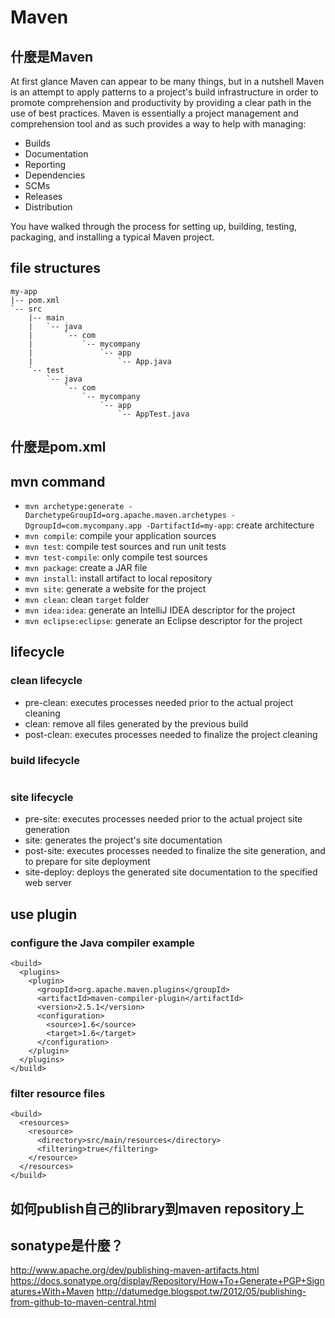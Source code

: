 # Maven

## 什麼是Maven

At first glance Maven can appear to be many things, but in a nutshell Maven is an attempt to apply patterns to a project's build infrastructure in order to promote comprehension and productivity by providing a clear path in the use of best practices. Maven is essentially a project management and comprehension tool and as such provides a way to help with managing:

* Builds
* Documentation
* Reporting
* Dependencies
* SCMs
* Releases
* Distribution

You have walked through the process for setting up, building, testing, packaging, and installing a typical Maven project.

## file structures

```
my-app
|-- pom.xml
`-- src
    |-- main
    |   `-- java
    |       `-- com
    |           `-- mycompany
    |               `-- app
    |                   `-- App.java
    `-- test
        `-- java
            `-- com
                `-- mycompany
                    `-- app
                        `-- AppTest.java
```

## 什麼是pom.xml

## mvn command

* `mvn archetype:generate -DarchetypeGroupId=org.apache.maven.archetypes -DgroupId=com.mycompany.app -DartifactId=my-app`: create architecture
* `mvn compile`: compile your application sources
* `mvn test`: compile test sources and run unit tests
* `mvn test-compile`: only compile test sources
* `mvn package`: create a JAR file
* `mvn install`: install artifact to local repository
* `mvn site`: generate a website for the project
* `mvn clean`: clean `target` folder
* `mvn idea:idea`: generate an IntelliJ IDEA descriptor for the project
* `mvn eclipse:eclipse`: generate an Eclipse descriptor for the project

## lifecycle
### clean lifecycle

* pre-clean: executes processes needed prior to the actual project cleaning
* clean: remove all files generated by the previous build
* post-clean: executes processes needed to finalize the project cleaning

### build lifecycle
```

```

### site lifecycle

* pre-site: executes processes needed prior to the actual project site generation
* site: generates the project's site documentation
* post-site: executes processes needed to finalize the site generation, and to prepare for site deployment
* site-deploy: deploys the generated site documentation to the specified web server


## use plugin

### configure the Java compiler example
```
<build>
  <plugins>
    <plugin>
      <groupId>org.apache.maven.plugins</groupId>
      <artifactId>maven-compiler-plugin</artifactId>
      <version>2.5.1</version>
      <configuration>
        <source>1.6</source>
        <target>1.6</target>
      </configuration>
    </plugin>
  </plugins>
</build>
```

### filter resource files
```
<build>
  <resources>
    <resource>
      <directory>src/main/resources</directory>
      <filtering>true</filtering>
    </resource>
  </resources>
</build>
```

## 如何publish自己的library到maven repository上
## sonatype是什麼？

http://www.apache.org/dev/publishing-maven-artifacts.html
https://docs.sonatype.org/display/Repository/How+To+Generate+PGP+Signatures+With+Maven
http://datumedge.blogspot.tw/2012/05/publishing-from-github-to-maven-central.html